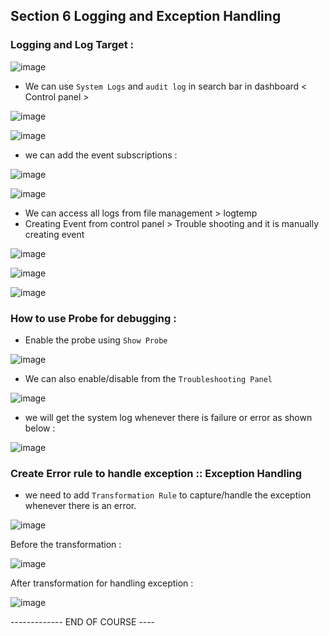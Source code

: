 ## Section 6 Logging and Exception Handling

### Logging and Log Target : 

![image](https://user-images.githubusercontent.com/35003840/232248843-b03b2f84-1d08-49c5-80ba-be1ae5591450.png)

- We can use `System Logs` and `audit log` in search bar in dashboard < Control panel > 

![image](https://user-images.githubusercontent.com/35003840/232256182-902812eb-e198-4bc7-a1de-9d36cb13c05c.png)

![image](https://user-images.githubusercontent.com/35003840/232256190-522e33b7-1f88-47ee-b2bb-9bc66012a5bb.png)

- we can add the event subscriptions : 

![image](https://user-images.githubusercontent.com/35003840/232256247-cbf32415-ae4d-4cc7-91c9-cc0918bde1c3.png)

![image](https://user-images.githubusercontent.com/35003840/232256266-04b04383-4999-43ee-a794-1d1c1d6366fa.png)

- We can access all logs from file management > logtemp
- Creating Event from control panel > Trouble shooting and it is manually creating event 

![image](https://user-images.githubusercontent.com/35003840/232256333-e3ce1866-8d59-4a0e-97b4-72e980732988.png)

![image](https://user-images.githubusercontent.com/35003840/232256370-b9118f66-22dd-43d0-b522-2277a35e131e.png)

![image](https://user-images.githubusercontent.com/35003840/232256393-4794610a-afad-45de-9c28-323b015e17d8.png)

### How to use Probe for debugging :

- Enable the probe using `Show Probe` 

![image](https://user-images.githubusercontent.com/35003840/232256508-1cde20a7-865f-44ff-80fe-b6dece8b82bb.png)

- We can also enable/disable from the `Troubleshooting Panel` 

![image](https://user-images.githubusercontent.com/35003840/232256530-6482fc35-588f-48d9-ade1-2eb9453744d4.png)

- we will get the system log whenever there is failure or error as shown below : 

![image](https://user-images.githubusercontent.com/35003840/232256578-7a83d1d5-1837-45f9-bd51-1f875dbc6359.png)

### Create Error rule to handle exception :: Exception Handling 

- we need to add `Transformation Rule` to capture/handle the exception whenever there is an error.

![image](https://user-images.githubusercontent.com/35003840/232256829-31427ef7-cd23-4201-87ed-b5c1892b34f7.png)

Before the transformation : 

![image](https://user-images.githubusercontent.com/35003840/232256855-856c808f-ce5a-4def-b2de-7caf17a36757.png)

After transformation for handling exception : 

![image](https://user-images.githubusercontent.com/35003840/232256865-579338e3-2dd1-4a08-b6cc-7c055a8443cb.png)

------------- END OF COURSE ---- 
